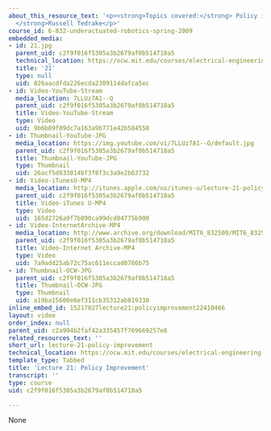 ```yaml
---
about_this_resource_text: '<p><strong>Topics covered:</strong> Policy improvement</p><p><strong>Instructors:
  </strong>Russell Tedrake</p>'
course_id: 6-832-underactuated-robotics-spring-2009
embedded_media:
- id: 21.jpg
  parent_uid: c2f9f016f5305a3b2679af0b514718a5
  technical_location: https://ocw.mit.edu/courses/electrical-engineering-and-computer-science/6-832-underactuated-robotics-spring-2009/video-lectures/lecture-21-policy-improvement/21.jpg
  title: '21'
  type: null
  uid: 826aacdfda226ecda2309114dafca5ec
- id: Video-YouTube-Stream
  media_location: 7LLUz7A1--Q
  parent_uid: c2f9f016f5305a3b2679af0b514718a5
  title: Video-YouTube-Stream
  type: Video
  uid: 9b6b89f09dc7a163a9b771e42b584558
- id: Thumbnail-YouTube-JPG
  media_location: https://img.youtube.com/vi/7LLUz7A1--Q/default.jpg
  parent_uid: c2f9f016f5305a3b2679af0b514718a5
  title: Thumbnail-YouTube-JPG
  type: Thumbnail
  uid: 26acf5d833814bf3f8f3c3a9e2b63732
- id: Video-iTunesU-MP4
  media_location: http://itunes.apple.com/us/itunes-u/lecture-21-policy-improvement/id515317098?i=112432116
  parent_uid: c2f9f016f5305a3b2679af0b514718a5
  title: Video-iTunes U-MP4
  type: Video
  uid: 165d2726a9f7b890ca99dcd84775b900
- id: Video-InternetArchive-MP4
  media_location: http://www.archive.org/download/MIT6_832S09/MIT6_832S09lec21_300k.mp4
  parent_uid: c2f9f016f5305a3b2679af0b514718a5
  title: Video-Internet Archive-MP4
  type: Video
  uid: 7a9add25ab72c75ac611eccad0766b75
- id: Thumbnail-OCW-JPG
  parent_uid: c2f9f016f5305a3b2679af0b514718a5
  title: Thumbnail-OCW-JPG
  type: Thumbnail
  uid: a19ba15600e6ef311cb35312ab819338
inline_embed_id: 15217027lecture21:policyimprovement22410466
layout: video
order_index: null
parent_uid: c2a994b2faf42a335457f769669257e8
related_resources_text: ''
short_url: lecture-21-policy-improvement
technical_location: https://ocw.mit.edu/courses/electrical-engineering-and-computer-science/6-832-underactuated-robotics-spring-2009/video-lectures/lecture-21-policy-improvement
template_type: Tabbed
title: 'Lecture 21: Policy Improvement'
transcript: ''
type: course
uid: c2f9f016f5305a3b2679af0b514718a5

---
```

None